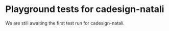 # Playground tests for cadesign-natali
We are still awaiting the first test run for cadesign-natali.
